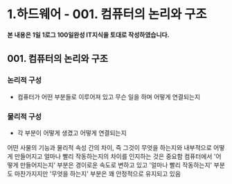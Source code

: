 # 1.하드웨어 - 001. 컴퓨터의 논리와 구조

**본 내용은 1일 1로그 100일완성 IT지식을 토대로 작성하였습니다.**



## 001. 컴퓨터의 논리와 구조

### 논리적 구성

* 컴퓨터가 어떤 부분들로 이루어져 있고 무슨 일을 하며 어떻게 연결되는지

### 물리적 구성

* 각 부분이 어떻게 생겼고 어떻게 연결되는지


어떤 사물의 기능과 물리적 속성 간의 차이, 즉 그것이 무엇을 하는지와 내부적으로 어떻게 만들어지고 얼마나 빨리 작동하는지의 차이를 인지하는 것은 중요함 컴퓨터에서 '어떻게 만들어지는지' 부분은 경이로운 속도로 변하고 있고 '얼마나 빨리 작동하는지' 부분도 마찬가지지만 '무엇을 하는지' 부분은 꽤 안정적으로 유지되고 있음
